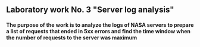 ## Laboratory work No. 3 "Server log analysis"
#### The purpose of the work is to analyze the logs of NASA servers to prepare a list of requests that ended in 5xx errors and find the time window when the number of requests to the server was maximum